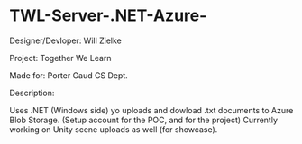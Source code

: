 # TWL-Server-.NET-Azure-

Designer/Devloper: Will Zielke

Project: Together We Learn

Made for: Porter Gaud CS Dept.

Description:

Uses .NET (Windows side) yo uploads and dowload .txt documents to Azure Blob Storage. (Setup account for the POC, and for the project) Currently working on Unity scene uploads as well (for showcase). 

